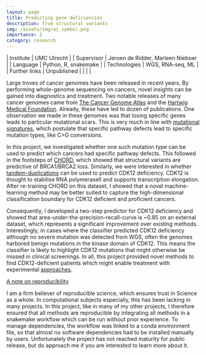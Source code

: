 ```yaml
---
layout: page
title: Predicting gene deficiencies
description: from structural variants
img: /assets/img/ai_symbol.png
importance: 2
category: research
---
```


| Institute     | UMC Utrecht                       |
| Supervisor    | Jeroen de Ridder, Marleen Nieboer |
| Language      | Python, R, snakemake              |
| Technologies  | WGS, RNA-seq, ML                  | 
| Further links | Unpublished                       |
|               |                                   |

Large troves of cancer genomes have been released in recent years. By performing whole-genome sequencing on cancers, novel insights can be gained into diagnostics and treatment. 
Two notable releases of many cancer genomes came from [The Cancer Genome Atlas](https://www.cancer.gov/about-nci/organization/ccg/research/structural-genomics/tcga) and the [Hartwig Medical Foundation](https://www.hartwigmedicalfoundation.nl/en/). 
Already, these have led to dozen of publications. One observation we made in these genomes was that losing specific genes leads to particular mutational scars.
This is very much in line with [mutational signatures](https://en.wikipedia.org/wiki/Mutational_signatures), which postulate that specific pathway defects lead to specific mutation types, like C>G conversions.

In this project, we investigated whether one such mutation type can be used to predict which cancers had specific pathway defects.
This followed in the footsteps of [CHORD](https://doi.org/10/ghrqr7), which showed that structural variants are predictive of BRCA1/BRCA2 loss.
Similarly, we were interested in whether [tandem-duplications](https://doi.org/10/gd4gb2) can be used to predict CDK12 deficiency.
CDK12 is thought to stabilise RNA polymeraseII and supports transcription elongation.
After re-training CHORD on this dataset, I showed that a novel machine-learning method may be better suited to capture the high-dimensional classification boundary for CDK12 deficient and proficient cancers.

Consequently, I developed a two-step predictor for CDK12 deficiency and showed that area-under-the-precision-recall-curve is ~0.85 on an external dataset, which represents a significant improvement over existing methods.
Interestingly, in cases where the classifier predicted CDK12 deficiency although no severe mutation was detected from WGS, often the genomes harbored benign mutations in the kinase domain of CDK12.
This means the classifier is likely to highlight CDK12 mutations that might otherwise be missed in clinical screenings.
In all, this project provided novel methods to find CDK12-deficient patients which might enable treatment with experimental [approaches](https://doi.org/10/gdqcdw).

<ins>A note on reproducibility</ins>

I am a firm believer of reproducible science, which ensures trust in Science as a whole. In computational subjects especially, this has been lacking in many projects. In this project, like in many of my other projects, I therefore ensured that all methods are reproducible by integrating all methods in a snakemake workflow which can be run without prior experience. To manage dependencies, the workflow was linked to a conda environment file, so that almost no software dependencies had to be installed manually by users. Unfortunately the project has not reached maturity for public release, but do approach me if you are interested to learn more about it.

